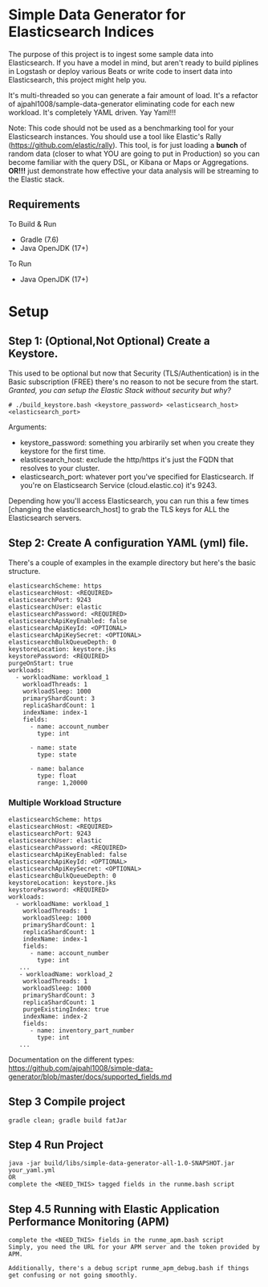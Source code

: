 # Simple Data Generator for Elasticsearch Indices
The purpose of this project is to ingest some sample data into Elasticsearch. If you have a model in mind, but aren't ready to build piplines in Logstash or deploy various Beats or write code to insert data into Elasticsearch, this project might help you.

It's multi-threaded so you can generate a fair amount of load.
It's a refactor of ajpahl1008/sample-data-generator eliminating code for each new workload.
It's completely YAML driven. Yay Yaml!!!

Note: This code should not be used as a benchmarking tool for your Elasticsearch instances. You should use a tool like Elastic's Rally (https://github.com/elastic/rally).  This tool, is for just loading a **bunch** of random data (closer to what YOU are going to put in Production) so you can become familiar with the query DSL, or Kibana or Maps or Aggregations. **OR!!!** just demonstrate how effective your data analysis will be streaming to the Elastic stack.

## Requirements
To Build & Run
* Gradle (7.6)
* Java OpenJDK (17+)

To Run
* Java OpenJDK (17+)


# Setup 

## Step 1: (Optional,Not Optional) Create a Keystore. 

This used to be optional but now that Security (TLS/Authentication) is in the Basic subscription (FREE) there's no reason to not be secure from the start.  _Granted, you _can_ setup the Elastic Stack without security but why?_
```
# ./build_keystore.bash <keystore_password> <elasticsearch_host> <elasticsearch_port>
```
Arguments: 
  * keystore_password: something you arbirarily set when you create they keystore for the first time.
  * elasticsearch_host: exclude the http/https it's just the FQDN that resolves to your cluster.
  * elasticsearch_port: whatever port you've specified for Elasticsearch.  If you're on Elasticsearch Service (cloud.elastic.co) it's 9243.
  
Depending how you'll access Elasticsearch, you can run this a few times [changing the elasticsearch_host] to grab the TLS keys for ALL the Elasticsearch servers. 

## Step 2: Create A configuration YAML (yml) file.

There's a couple of examples in the example directory but here's the basic structure.
```
elasticsearchScheme: https
elasticsearchHost: <REQUIRED>
elasticsearchPort: 9243
elasticsearchUser: elastic
elasticsearchPassword: <REQUIRED>
elasticsearchApiKeyEnabled: false
elasticsearchApiKeyId: <OPTIONAL>
elasticsearchApiKeySecret: <OPTIONAL>
elasticsearchBulkQueueDepth: 0
keystoreLocation: keystore.jks
keystorePassword: <REQUIRED>
purgeOnStart: true
workloads:
  - workloadName: workload_1
    workloadThreads: 1
    workloadSleep: 1000    
    primaryShardCount: 3
    replicaShardCount: 1
    indexName: index-1    
    fields:
      - name: account_number
        type: int

      - name: state
        type: state

      - name: balance
        type: float
        range: 1,20000

```
### Multiple Workload Structure
```
elasticsearchScheme: https
elasticsearchHost: <REQUIRED>
elasticsearchPort: 9243
elasticsearchUser: elastic
elasticsearchPassword: <REQUIRED>
elasticsearchApiKeyEnabled: false
elasticsearchApiKeyId: <OPTIONAL>
elasticsearchApiKeySecret: <OPTIONAL>
elasticsearchBulkQueueDepth: 0
keystoreLocation: keystore.jks
keystorePassword: <REQUIRED>
workloads:
  - workloadName: workload_1
    workloadThreads: 1
    workloadSleep: 1000
    primaryShardCount: 1
    replicaShardCount: 1
    indexName: index-1
    fields:
      - name: account_number
        type: int
   ...
   - workloadName: workload_2
    workloadThreads: 1
    workloadSleep: 1000
    primaryShardCount: 3
    replicaShardCount: 1
    purgeExistingIndex: true
    indexName: index-2
    fields:
      - name: inventory_part_number
        type: int
   ...
```
Documentation on the different types: https://github.com/ajpahl1008/simple-data-generator/blob/master/docs/supported_fields.md 

## Step 3 Compile project
```
gradle clean; gradle build fatJar
```

## Step 4 Run Project
```
java -jar build/libs/simple-data-generator-all-1.0-SNAPSHOT.jar your_yaml.yml
OR
complete the <NEED_THIS> tagged fields in the runme.bash script
```

## Step 4.5 Running with Elastic Application Performance Monitoring (APM)
```
complete the <NEED_THIS> fields in the runme_apm.bash script
Simply, you need the URL for your APM server and the token provided by APM.

Additionally, there's a debug script runme_apm_debug.bash if things get confusing or not going smoothly.
```
